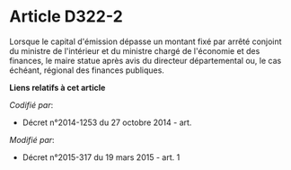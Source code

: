 # Article D322-2

Lorsque le capital d'émission dépasse un montant fixé par arrêté conjoint du ministre de l'intérieur et du ministre chargé de
l'économie et des finances, le maire statue après avis du directeur départemental ou, le cas échéant, régional des finances
publiques.

**Liens relatifs à cet article**

_Codifié par_:

  - Décret n°2014-1253 du 27 octobre 2014 - art.

_Modifié par_:

  - Décret n°2015-317 du 19 mars 2015 - art. 1
